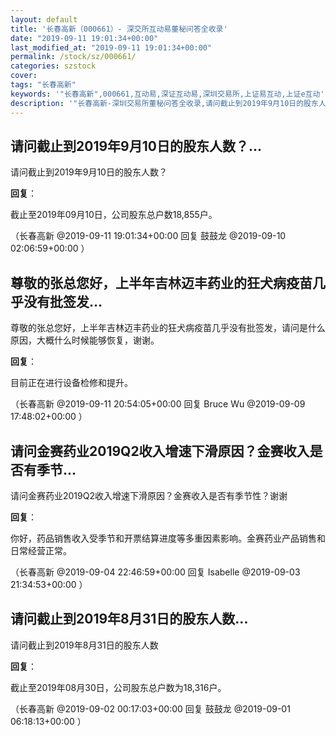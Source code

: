 ```yaml
---
layout: default
title: '长春高新（000661）- 深交所互动易董秘问答全收录'
date: "2019-09-11 19:01:34+00:00"
last_modified_at: "2019-09-11 19:01:34+00:00"
permalink: /stock/sz/000661/
categories: szstock
cover: 
tags: "长春高新"
keywords: '"长春高新",000661,互动易,深证互动易,深圳交易所,上证易互动,上证e互动'
description: '"长春高新-深圳交易所董秘问答全收录,请问截止到2019年9月10日的股东人数？"'
---
```


## 请问截止到2019年9月10日的股东人数？...

请问截止到2019年9月10日的股东人数？

**回复**：

截止至2019年09月10日，公司股东总户数18,855户。 

（长春高新  @2019-09-11 19:01:34+00:00 回复 鼓鼓龙  @2019-09-10 02:06:59+00:00 ）

## 尊敬的张总您好，上半年吉林迈丰药业的狂犬病疫苗几乎没有批签发...

尊敬的张总您好，上半年吉林迈丰药业的狂犬病疫苗几乎没有批签发，请问是什么原因，大概什么时候能够恢复，谢谢。

**回复**：

目前正在进行设备检修和提升。 

（长春高新  @2019-09-11 20:54:05+00:00 回复 Bruce Wu  @2019-09-09 17:48:02+00:00 ）

## 请问金赛药业2019Q2收入增速下滑原因？金赛收入是否有季节...

请问金赛药业2019Q2收入增速下滑原因？金赛收入是否有季节性？谢谢

**回复**：

你好，药品销售收入受季节和开票结算进度等多重因素影响。金赛药业产品销售和日常经营正常。 

（长春高新  @2019-09-04 22:46:59+00:00 回复 Isabelle  @2019-09-03 21:34:53+00:00 ）

## 请问截止到2019年8月31日的股东人数...

请问截止到2019年8月31日的股东人数

**回复**：

截止至2019年08月30日，公司股东总户数为18,316户。 

（长春高新  @2019-09-02 00:17:03+00:00 回复 鼓鼓龙  @2019-09-01 06:18:13+00:00 ）

